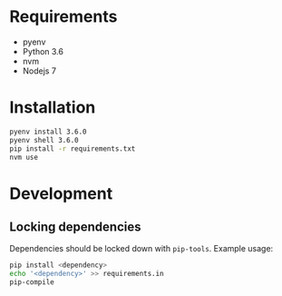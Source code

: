 # Requirements

- pyenv
- Python 3.6
- nvm
- Nodejs 7

# Installation

```bash
pyenv install 3.6.0
pyenv shell 3.6.0
pip install -r requirements.txt
nvm use
```

# Development

## Locking dependencies

Dependencies should be locked down with `pip-tools`. Example usage:

```bash
pip install <dependency>
echo '<dependency>' >> requirements.in
pip-compile
```
